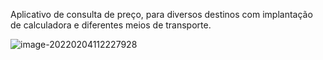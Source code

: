 Aplicativo de consulta de preço, para  diversos destinos com implantação de calculadora e diferentes meios de transporte. 

![image-20220204112227928](C:\Users\Eduardo\AppData\Roaming\Typora\typora-user-images\image-20220204112227928.png)